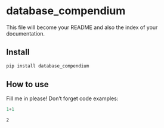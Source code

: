 # database_compendium

<!-- WARNING: THIS FILE WAS AUTOGENERATED! DO NOT EDIT! -->

This file will become your README and also the index of your
documentation.

## Install

``` sh
pip install database_compendium
```

## How to use

Fill me in please! Don’t forget code examples:

``` python
1+1
```

    2

